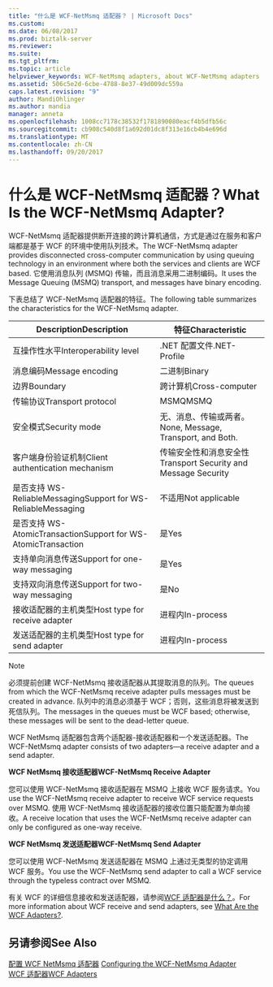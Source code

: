 ```yaml
---
title: "什么是 WCF-NetMsmq 适配器？ | Microsoft Docs"
ms.custom: 
ms.date: 06/08/2017
ms.prod: biztalk-server
ms.reviewer: 
ms.suite: 
ms.tgt_pltfrm: 
ms.topic: article
helpviewer_keywords: WCF-NetMsmq adapters, about WCF-NetMsmq adapters
ms.assetid: 506c5e2d-6cbe-4788-8e37-49d009dc559a
caps.latest.revision: "9"
author: MandiOhlinger
ms.author: mandia
manager: anneta
ms.openlocfilehash: 1008cc7178c38532f1781890080eacf4b5dfb56c
ms.sourcegitcommit: cb908c540d8f1a692d01dc8f313e16cb4b4e696d
ms.translationtype: MT
ms.contentlocale: zh-CN
ms.lasthandoff: 09/20/2017
---
```

# <a name="what-is-the-wcf-netmsmq-adapter"></a><span data-ttu-id="d0262-103">什么是 WCF-NetMsmq 适配器？</span><span class="sxs-lookup"><span data-stu-id="d0262-103">What Is the WCF-NetMsmq Adapter?</span></span>
<span data-ttu-id="d0262-104">WCF-NetMsmq 适配器提供断开连接的跨计算机通信，方式是通过在服务和客户端都是基于 WCF 的环境中使用队列技术。</span><span class="sxs-lookup"><span data-stu-id="d0262-104">The WCF-NetMsmq adapter provides disconnected cross-computer communication by using queuing technology in an environment where both the services and clients are WCF based.</span></span> <span data-ttu-id="d0262-105">它使用消息队列 (MSMQ) 传输，而且消息采用二进制编码。</span><span class="sxs-lookup"><span data-stu-id="d0262-105">It uses the Message Queuing (MSMQ) transport, and messages have binary encoding.</span></span>  
  
 <span data-ttu-id="d0262-106">下表总结了 WCF-NetMsmq 适配器的特征。</span><span class="sxs-lookup"><span data-stu-id="d0262-106">The following table summarizes the characteristics for the WCF-NetMsmq adapter.</span></span>  
  
|<span data-ttu-id="d0262-107">Description</span><span class="sxs-lookup"><span data-stu-id="d0262-107">Description</span></span>|<span data-ttu-id="d0262-108">特征</span><span class="sxs-lookup"><span data-stu-id="d0262-108">Characteristic</span></span>|  
|-----------------|--------------------|  
|<span data-ttu-id="d0262-109">互操作性水平</span><span class="sxs-lookup"><span data-stu-id="d0262-109">Interoperability level</span></span>|<span data-ttu-id="d0262-110">.NET 配置文件</span><span class="sxs-lookup"><span data-stu-id="d0262-110">.NET-Profile</span></span>|  
|<span data-ttu-id="d0262-111">消息编码</span><span class="sxs-lookup"><span data-stu-id="d0262-111">Message encoding</span></span>|<span data-ttu-id="d0262-112">二进制</span><span class="sxs-lookup"><span data-stu-id="d0262-112">Binary</span></span>|  
|<span data-ttu-id="d0262-113">边界</span><span class="sxs-lookup"><span data-stu-id="d0262-113">Boundary</span></span>|<span data-ttu-id="d0262-114">跨计算机</span><span class="sxs-lookup"><span data-stu-id="d0262-114">Cross-computer</span></span>|  
|<span data-ttu-id="d0262-115">传输协议</span><span class="sxs-lookup"><span data-stu-id="d0262-115">Transport protocol</span></span>|<span data-ttu-id="d0262-116">MSMQ</span><span class="sxs-lookup"><span data-stu-id="d0262-116">MSMQ</span></span>|  
|<span data-ttu-id="d0262-117">安全模式</span><span class="sxs-lookup"><span data-stu-id="d0262-117">Security mode</span></span>|<span data-ttu-id="d0262-118">无、消息、传输或两者。</span><span class="sxs-lookup"><span data-stu-id="d0262-118">None, Message, Transport, and Both.</span></span>|  
|<span data-ttu-id="d0262-119">客户端身份验证机制</span><span class="sxs-lookup"><span data-stu-id="d0262-119">Client authentication mechanism</span></span>|<span data-ttu-id="d0262-120">传输安全性和消息安全性</span><span class="sxs-lookup"><span data-stu-id="d0262-120">Transport Security and Message Security</span></span>|  
|<span data-ttu-id="d0262-121">是否支持 WS-ReliableMessaging</span><span class="sxs-lookup"><span data-stu-id="d0262-121">Support for WS-ReliableMessaging</span></span>|<span data-ttu-id="d0262-122">不适用</span><span class="sxs-lookup"><span data-stu-id="d0262-122">Not applicable</span></span>|  
|<span data-ttu-id="d0262-123">是否支持 WS-AtomicTransaction</span><span class="sxs-lookup"><span data-stu-id="d0262-123">Support for WS-AtomicTransaction</span></span>|<span data-ttu-id="d0262-124">是</span><span class="sxs-lookup"><span data-stu-id="d0262-124">Yes</span></span>|  
|<span data-ttu-id="d0262-125">支持单向消息传送</span><span class="sxs-lookup"><span data-stu-id="d0262-125">Support for one-way messaging</span></span>|<span data-ttu-id="d0262-126">是</span><span class="sxs-lookup"><span data-stu-id="d0262-126">Yes</span></span>|  
|<span data-ttu-id="d0262-127">支持双向消息传送</span><span class="sxs-lookup"><span data-stu-id="d0262-127">Support for two-way messaging</span></span>|<span data-ttu-id="d0262-128">是</span><span class="sxs-lookup"><span data-stu-id="d0262-128">No</span></span>|  
|<span data-ttu-id="d0262-129">接收适配器的主机类型</span><span class="sxs-lookup"><span data-stu-id="d0262-129">Host type for receive adapter</span></span>|<span data-ttu-id="d0262-130">进程内</span><span class="sxs-lookup"><span data-stu-id="d0262-130">In-process</span></span>|  
|<span data-ttu-id="d0262-131">发送适配器的主机类型</span><span class="sxs-lookup"><span data-stu-id="d0262-131">Host type for send adapter</span></span>|<span data-ttu-id="d0262-132">进程内</span><span class="sxs-lookup"><span data-stu-id="d0262-132">In-process</span></span>|  
  
> [!NOTE]
>  <span data-ttu-id="d0262-133">必须提前创建 WCF-NetMsmq 接收适配器从其提取消息的队列。</span><span class="sxs-lookup"><span data-stu-id="d0262-133">The queues from which the WCF-NetMsmq receive adapter pulls messages must be created in advance.</span></span> <span data-ttu-id="d0262-134">队列中的消息必须基于 WCF；否则，这些消息将被发送到死信队列。</span><span class="sxs-lookup"><span data-stu-id="d0262-134">The messages in the queues must be WCF based; otherwise, these messages will be sent to the dead-letter queue.</span></span>  
  
 <span data-ttu-id="d0262-135">WCF NetMsmq 适配器包含两个适配器-接收适配器和一个发送适配器。</span><span class="sxs-lookup"><span data-stu-id="d0262-135">The WCF-NetMsmq adapter consists of two adapters—a receive adapter and a send adapter.</span></span>  
  
 <span data-ttu-id="d0262-136">**WCF NetMsmq 接收适配器**</span><span class="sxs-lookup"><span data-stu-id="d0262-136">**WCF-NetMsmq Receive Adapter**</span></span>  
  
 <span data-ttu-id="d0262-137">您可以使用 WCF-NetMsmq 接收适配器在 MSMQ 上接收 WCF 服务请求。</span><span class="sxs-lookup"><span data-stu-id="d0262-137">You use the WCF-NetMsmq receive adapter to receive WCF service requests over MSMQ.</span></span> <span data-ttu-id="d0262-138">使用 WCF-NetMsmq 接收适配器的接收位置只能配置为单向接收。</span><span class="sxs-lookup"><span data-stu-id="d0262-138">A receive location that uses the WCF-NetMsmq receive adapter can only be configured as one-way receive.</span></span>  
  
 <span data-ttu-id="d0262-139">**WCF NetMsmq 发送适配器**</span><span class="sxs-lookup"><span data-stu-id="d0262-139">**WCF-NetMsmq Send Adapter**</span></span>  
  
 <span data-ttu-id="d0262-140">您可以使用 WCF-NetMsmq 发送适配器在 MSMQ 上通过无类型的协定调用 WCF 服务。</span><span class="sxs-lookup"><span data-stu-id="d0262-140">You use the WCF-NetMsmq send adapter to call a WCF service through the typeless contract over MSMQ.</span></span>  
  
 <span data-ttu-id="d0262-141">有关 WCF 的详细信息接收和发送适配器，请参阅[WCF 适配器是什么？](../core/what-are-the-wcf-adapters.md)。</span><span class="sxs-lookup"><span data-stu-id="d0262-141">For more information about WCF receive and send adapters, see [What Are the WCF Adapters?](../core/what-are-the-wcf-adapters.md).</span></span>  
  
## <a name="see-also"></a><span data-ttu-id="d0262-142">另请参阅</span><span class="sxs-lookup"><span data-stu-id="d0262-142">See Also</span></span>  
 <span data-ttu-id="d0262-143">[配置 WCF NetMsmq 适配器](../core/configuring-the-wcf-netmsmq-adapter.md) </span><span class="sxs-lookup"><span data-stu-id="d0262-143">[Configuring the WCF-NetMsmq Adapter](../core/configuring-the-wcf-netmsmq-adapter.md) </span></span>  
 [<span data-ttu-id="d0262-144">WCF 适配器</span><span class="sxs-lookup"><span data-stu-id="d0262-144">WCF Adapters</span></span>](../core/wcf-adapters.md)